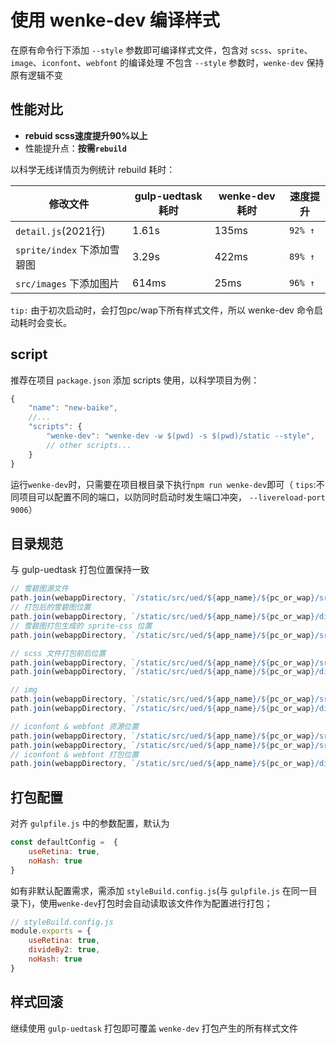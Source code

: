 # 使用 wenke-dev 编译样式

在原有命令行下添加 `--style` 参数即可编译样式文件，包含对 `scss`、`sprite`、`image`、`iconfont`、`webfont` 的编译处理
不包含 `--style` 参数时，`wenke-dev` 保持原有逻辑不变


## 性能对比

- **rebuid scss速度提升90%以上**
- 性能提升点：**按需`rebuild`**

以科学无线详情页为例统计 rebuild 耗时：

修改文件 |   gulp-uedtask 耗时 | wenke-dev 耗时 | 速度提升
--|--|--|--
`detail.js`(2021行) | 1.61s | 135ms | `92% ↑`
`sprite/index` 下添加雪碧图 | 3.29s | 422ms | `89% ↑`
`src/images` 下添加图片 | 614ms | 25ms | `96% ↑`


`tip:` 由于初次启动时，会打包pc/wap下所有样式文件，所以 wenke-dev 命令启动耗时会变长。


## script

推荐在项目 `package.json` 添加 scripts 使用，以科学项目为例：

```js
{
    "name": "new-baike",
    //...
    "scripts": {
        "wenke-dev": "wenke-dev -w $(pwd) -s $(pwd)/static --style",
        // other scripts...
    }
} 
```

运行`wenke-dev`时，只需要在项目根目录下执行`npm run wenke-dev`即可（ `tips`:不同项目可以配置不同的端口，以防同时启动时发生端口冲突， `--livereload-port 9006`）


## 目录规范
与 gulp-uedtask 打包位置保持一致

```js
// 雪碧图源文件
path.join(webappDirectory, `/static/src/ued/${app_name}/${pc_or_wap}/src/asset/sprite`) // 支持一层子目录 将分别打包
// 打包后的雪碧图位置
path.join(webappDirectory, `/static/src/ued/${app_name}/${pc_or_wap}/dist/images/sprite`)
// 雪碧图打包生成的 sprite-css 位置
path.join(webappDirectory, `/static/src/ued/${app_name}/${pc_or_wap}/src/css/sprite`)

// scss 文件打包前后位置
path.join(webappDirectory, `/static/src/ued/${app_name}/${pc_or_wap}/src/css`)
path.join(webappDirectory, `/static/src/ued/${app_name}/${pc_or_wap}/dist/css`)

// img 
path.join(webappDirectory, `/static/src/ued/${app_name}/${pc_or_wap}/src/images`)
path.join(webappDirectory, `/static/src/ued/${app_name}/${pc_or_wap}/dist/images`)

// iconfont & webfont 资源位置
path.join(webappDirectory, `/static/src/ued/${app_name}/${pc_or_wap}/src/asset/iconfont`)
path.join(webappDirectory, `/static/src/ued/${app_name}/${pc_or_wap}/src/asset/webfont`)
// iconfont & webfont 打包位置
path.join(webappDirectory, `/static/src/ued/${app_name}/${pc_or_wap}/dist/font`)

```

## 打包配置

对齐 `gulpfile.js` 中的参数配置，默认为

```js
const defaultConfig =  {
    useRetina: true,
    noHash: true
}
```

如有非默认配置需求，需添加 `styleBuild.config.js`(与 `gulpfile.js` 在同一目录下)，使用`wenke-dev`打包时会自动读取该文件作为配置进行打包；

```js
// styleBuild.config.js
module.exports = {
    useRetina: true,
    divideBy2: true,
    noHash: true
}
```

## 样式回滚

继续使用 `gulp-uedtask` 打包即可覆盖 `wenke-dev` 打包产生的所有样式文件


